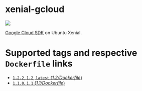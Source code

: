 # xenial-gcloud
[![](https://images.microbadger.com/badges/image/peterevans/xenial-gcloud.svg)](https://microbadger.com/images/peterevans/xenial-gcloud)

[Google Cloud SDK](https://cloud.google.com/sdk/) on Ubuntu Xenial.

# Supported tags and respective `Dockerfile` links

- [`1.2.2`, `1.2`, `latest`  (*1.2/Dockerfile*)](https://github.com/peter-evans/xenial-gcloud/tree/master/1.2)
- [`1.1.0`, `1.1`  (*1.1/Dockerfile*)](https://github.com/peter-evans/xenial-gcloud/tree/master/1.1)